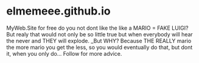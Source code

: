 # elmemeee.github.io
MyWeb.Site for free 
do you not dont like the like a MARIO = FAKE LUIGI? But realy that would not only be so little true but when everybody will hear the never and THEY will explode. _But WHY? Because THE REALLY mario the more 
mario you get the less, so you would eventually do that, but dont it, when you only do... Follow for more advice.
